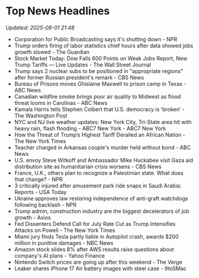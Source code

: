# Top News Headlines

_Updated: 2025-08-01 21:48_

- Corporation for Public Broadcasting says it's shutting down - NPR
- Trump orders firing of labor statistics chief hours after data showed jobs growth slowed - The Guardian
- Stock Market Today: Dow Falls 600 Points on Weak Jobs Report, New Trump Tariffs — Live Updates - The Wall Street Journal
- Trump says 2 nuclear subs to be positioned in "appropriate regions" after former Russian president's remark - CBS News
- Bureau of Prisons moves Ghislaine Maxwell to prison camp in Texas - ABC News
- Canadian wildfire smoke brings poor air quality to Midwest as flood threat looms in Carolinas - ABC News
- Kamala Harris tells Stephen Colbert that U.S. democracy is ‘broken’ - The Washington Post
- NYC and NJ live weather updates: New York City, Tri-State area hit with heavy rain, flash flooding - ABC7 New York - ABC7 New York
- How the Threat of Trump’s Highest Tariff Derailed an African Nation - The New York Times
- Teacher charged in Arkansas couple's murder held without bond - ABC News
- U.S. envoy Steve Witkoff and Ambassador Mike Huckabee visit Gaza aid distribution site as humanitarian crisis worsens - CBS News
- France, U.K., others plan to recognize a Palestinian state. What does that change? - NPR
- 3 critically injured after amusement park ride snaps in Saudi Arabia: Reports - USA Today
- Ukraine approves law restoring independence of anti-graft watchdogs following backlash - NPR
- Trump admin, construction industry are the biggest decelerators of job growth - Axios
- Fed Dissenters Defend Call for July Rate Cut as Trump Intensifies Attacks on Powell - The New York Times
- Miami jury finds Tesla partly liable in Autopilot crash, awards $200 million in punitive damages - NBC News
- Amazon stock slides 8% after AWS results raise questions about company's AI plans - Yahoo Finance
- Nintendo Switch prices are going up after this weekend - The Verge
- Leaker shares iPhone 17 Air battery images with steel case - 9to5Mac